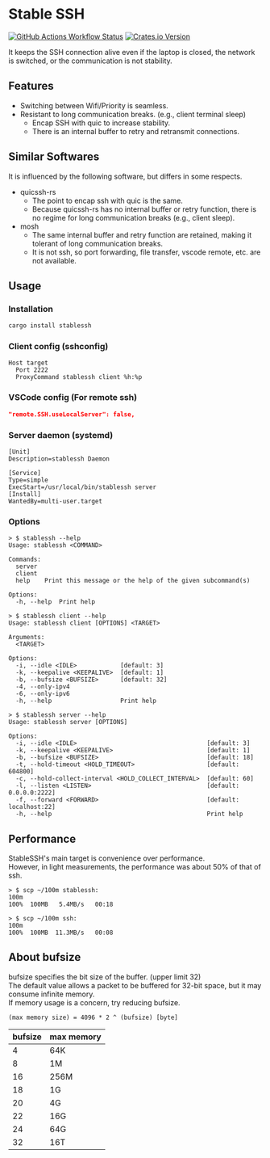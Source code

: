 # Stable SSH

[![GitHub Actions Workflow Status](https://img.shields.io/github/actions/workflow/status/hrntknr/stablessh/build.yaml?branch=main&labelColor=1C2C2E&logo=github&style=flat-square)](https://github.com/hrntknr/stablessh/actions/workflows/build.yaml)
[![Crates.io Version](https://img.shields.io/crates/v/stablessh?labelColor=1C2C2E&logo=rust&style=flat-square)](https://crates.io/crates/stablessh)

It keeps the SSH connection alive even if the laptop is closed, the network is switched, or the communication is not stability.

## Features

- Switching between Wifi/Priority is seamless.
- Resistant to long communication breaks. (e.g., client terminal sleep)
  - Encap SSH with quic to increase stability.
  - There is an internal buffer to retry and retransmit connections.

## Similar Softwares

It is influenced by the following software, but differs in some respects.

- quicssh-rs
  - The point to encap ssh with quic is the same.
  - Because quicssh-rs has no internal buffer or retry function, there is no regime for long communication breaks (e.g., client sleep).
- mosh
  - The same internal buffer and retry function are retained, making it tolerant of long communication breaks.
  - It is not ssh, so port forwarding, file transfer, vscode remote, etc. are not available.

## Usage

### Installation

```sh
cargo install stablessh
```

### Client config (sshconfig)

```
Host target
  Port 2222
  ProxyCommand stablessh client %h:%p
```

### VSCode config (For remote ssh)

```json
"remote.SSH.useLocalServer": false,
```

### Server daemon (systemd)

```
[Unit]
Description=stablessh Daemon

[Service]
Type=simple
ExecStart=/usr/local/bin/stablessh server
[Install]
WantedBy=multi-user.target
```

### Options

```
> $ stablessh --help
Usage: stablessh <COMMAND>

Commands:
  server
  client
  help    Print this message or the help of the given subcommand(s)

Options:
  -h, --help  Print help

> $ stablessh client --help
Usage: stablessh client [OPTIONS] <TARGET>

Arguments:
  <TARGET>

Options:
  -i, --idle <IDLE>            [default: 3]
  -k, --keepalive <KEEPALIVE>  [default: 1]
  -b, --bufsize <BUFSIZE>      [default: 32]
  -4, --only-ipv4
  -6, --only-ipv6
  -h, --help                   Print help

> $ stablessh server --help
Usage: stablessh server [OPTIONS]

Options:
  -i, --idle <IDLE>                                    [default: 3]
  -k, --keepalive <KEEPALIVE>                          [default: 1]
  -b, --bufsize <BUFSIZE>                              [default: 18]
  -t, --hold-timeout <HOLD_TIMEOUT>                    [default: 604800]
  -c, --hold-collect-interval <HOLD_COLLECT_INTERVAL>  [default: 60]
  -l, --listen <LISTEN>                                [default: 0.0.0.0:2222]
  -f, --forward <FORWARD>                              [default: localhost:22]
  -h, --help                                           Print help
```

## Performance

StableSSH's main target is convenience over performance.  
However, in light measurements, the performance was about 50% of that of ssh.

```
> $ scp ~/100m stablessh:
100m                                                                   100%  100MB   5.4MB/s   00:18

> $ scp ~/100m ssh:
100m                                                                   100%  100MB  11.3MB/s   00:08
```

## About bufsize

bufsize specifies the bit size of the buffer. (upper limit 32)  
The default value allows a packet to be buffered for 32-bit space, but it may consume infinite memory.  
If memory usage is a concern, try reducing bufsize.

`(max memory size) = 4096 * 2 ^ (bufsize) [byte]`

| bufsize | max memory |
| ------- | ---------- |
| 4       | 64K        |
| 8       | 1M         |
| 16      | 256M       |
| 18      | 1G         |
| 20      | 4G         |
| 22      | 16G        |
| 24      | 64G        |
| 32      | 16T        |
